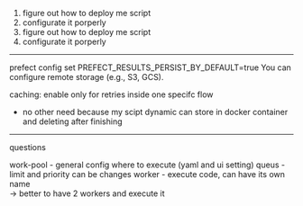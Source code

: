 1. figure out how to deploy me script
2. configurate it porperly 
1. figure out how to deploy me script
2. configurate it porperly 


------------

prefect config set PREFECT_RESULTS_PERSIST_BY_DEFAULT=true
You can configure remote storage (e.g., S3, GCS).


caching:
enable only for retries inside one specifc flow 
* no other need because my scipt dynamic
can store in docker container and deleting after finishing

-------------------
questions

work-pool - general config where to execute (yaml and ui setting)
queus - limit and priority can be changes
worker - execute code, can have its own name  
-> better to have 2 workers and execute it 
